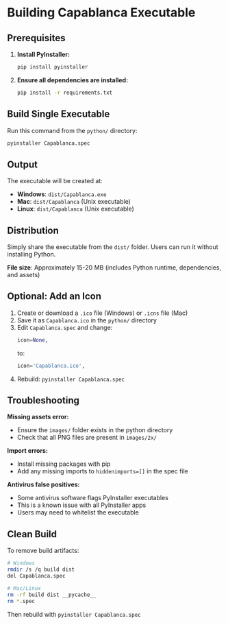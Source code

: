 # Building Capablanca Executable

## Prerequisites

1. **Install PyInstaller:**
   ```bash
   pip install pyinstaller
   ```

2. **Ensure all dependencies are installed:**
   ```bash
   pip install -r requirements.txt
   ```

## Build Single Executable

Run this command from the `python/` directory:

```bash
pyinstaller Capablanca.spec
```

## Output

The executable will be created at:
- **Windows**: `dist/Capablanca.exe`
- **Mac**: `dist/Capablanca` (Unix executable)
- **Linux**: `dist/Capablanca` (Unix executable)

## Distribution

Simply share the executable from the `dist/` folder. Users can run it without installing Python.

**File size**: Approximately 15-20 MB (includes Python runtime, dependencies, and assets)

## Optional: Add an Icon

1. Create or download a `.ico` file (Windows) or `.icns` file (Mac)
2. Save it as `Capablanca.ico` in the `python/` directory
3. Edit `Capablanca.spec` and change:
   ```python
   icon=None,
   ```
   to:
   ```python
   icon='Capablanca.ico',
   ```
4. Rebuild: `pyinstaller Capablanca.spec`

## Troubleshooting

**Missing assets error:**
- Ensure the `images/` folder exists in the python directory
- Check that all PNG files are present in `images/2x/`

**Import errors:**
- Install missing packages with pip
- Add any missing imports to `hiddenimports=[]` in the spec file

**Antivirus false positives:**
- Some antivirus software flags PyInstaller executables
- This is a known issue with all PyInstaller apps
- Users may need to whitelist the executable

## Clean Build

To remove build artifacts:
```bash
# Windows
rmdir /s /q build dist
del Capablanca.spec

# Mac/Linux
rm -rf build dist __pycache__
rm *.spec
```

Then rebuild with `pyinstaller Capablanca.spec`
